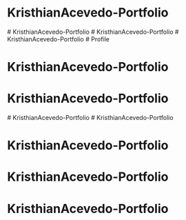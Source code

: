 # KristhianAcevedo-Portfolio
#   K r i s t h i a n A c e v e d o - P o r t f o l i o  
 #   K r i s t h i a n A c e v e d o - P o r t f o l i o  
 #   K r i s t h i a n A c e v e d o - P o r t f o l i o  
 # Profile
# KristhianAcevedo-Portfolio
# KristhianAcevedo-Portfolio
#   K r i s t h i a n A c e v e d o - P o r t f o l i o  
 # KristhianAcevedo-Portfolio
# KristhianAcevedo-Portfolio
# KristhianAcevedo-Portfolio
# KristhianAcevedo-Portfolio
